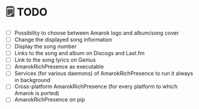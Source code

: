 # 🗒️ TODO

- [ ] Possibility to choose between Amarok logo and album/song cover
- [ ] Change the displayed song information
- [ ] Display the song number
- [ ] Links to the song and album on Discogs and Last.fm
- [ ] Link to the song lyrics on Genius
- [ ] AmarokRichPresence as executable
- [ ] Services (for various daemons) of AmarokRichPresence to run it always in background
- [ ] Cross-platform AmarokRichPresence (for every platform to which Amarok is ported)
- [ ] AmarokRichPresence on pip

